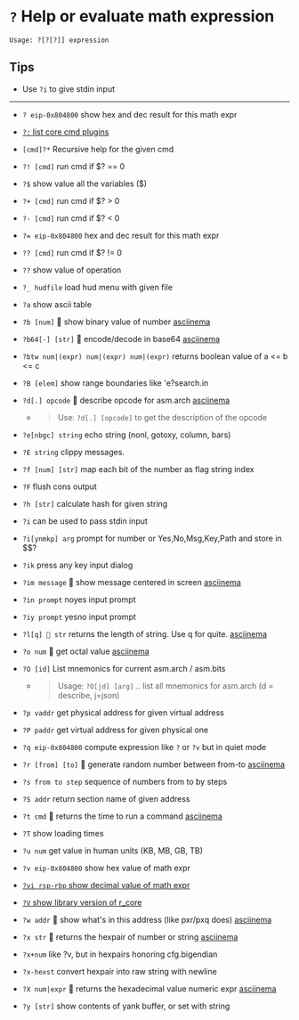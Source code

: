 <!-- TITLE: ? Help / Evalulate -->

#  `?` Help or evaluate math expression


```
Usage: ?[?[?]] expression
```


## Tips
  - Use `?i` to give stdin input

---
- `? eip-0x804800` show hex and dec result for this math expr

- [ `?:` list core cmd plugins](evaluate/core_plugins)

- `[cmd]?*` Recursive help for the given cmd
- `?! [cmd]` run cmd if $? == 0
- `?$` show value all the variables ($)
- `?+ [cmd]` run cmd if $? > 0
- `?- [cmd]` run cmd if $? < 0
- `?= eip-0x804800` hex and dec result for this math expr
- `?? [cmd]` run cmd if $? != 0
- `??` show value of operation
- `?_ hudfile` load hud menu with given file
- `?a` show ascii table
- `?b [num]` 🚀 show binary value of number [asciinema](https://asciinema.org/a/4lauRRlFZHiJmpAQUv1FlxDfC)
- `?b64[-] [str]` 🚀 encode/decode in base64 [asciinema](https://asciinema.org/a/xV77ADJ1jf2w43Lr9RS9fIy76)
- `?btw num|(expr) num|(expr) num|(expr)` returns boolean value of a <= b <= c
- `?B [elem]` show range boundaries like 'e?search.in
- `?d[.] opcode` 🚀 describe opcode for asm.arch [asciinema](https://asciinema.org/a/F5bPaITylZ1qGTtIh8slo8xr1)
	- > Use: `?d[.] [opcode]`    to get the description of the opcode
- `?e[nbgc] string` echo string (nonl, gotoxy, column, bars)
- `?E string`   clippy messages.
- `?f [num] [str]` map each bit of the number as flag string index
- `?F` flush cons output
- `?h [str]` calculate hash for given string
- `?i`   can be used to pass stdin input
- `?i[ynmkp] arg` prompt for number or Yes,No,Msg,Key,Path and store in $$?
- `?ik` press any key input dialog
- `?im message` 🚀 show message centered in screen [asciinema](https://asciinema.org/a/vmSYaPY9RJfssBpN8o6JS2F6K)
- `?in prompt` noyes input prompt
- `?iy prompt` yesno input prompt
- `?l[q] 🚀 str` returns the length of string. Use q for quite. [asciinema](https://asciinema.org/a/N4YAQRBq2RYFFpWnmLGF305jb)
- `?o num` 🚀 get octal value [asciinema](https://asciinema.org/a/DqczvLnEep64MSqLffoMpgYqz)
- `?O [id]` List mnemonics for current asm.arch / asm.bits
	- > Usage: `?O[jd] [arg]` .. list all mnemonics for asm.arch (d = describe, j=json)
- `?p vaddr` get physical address for given virtual address
- `?P paddr` get virtual address for given physical one
- `?q eip-0x804800` compute expression like `?` or `?v` but in quiet mode
- `?r [from] [to]` 🚀 generate random number between from-to [asciinema](https://asciinema.org/a/KDsEFp4p723UZa166Qmw0gu2S)
- `?s from to step` sequence of numbers from to by steps
- `?S addr` return section name of given address
- `?t cmd` 🚀 returns the time to run a command [asciinema](https://asciinema.org/a/GJhqTgd9OiWEXA0RcmzWHrCH2)
- `?T` show loading times
- `?u num` get value in human units (KB, MB, GB, TB)
- `?v eip-0x804800` show hex value of math expr
- [`?vi rsp-rbp` show decimal value of math expr](/options/helpevaluate/vi)
- [`?V` show library version of r_core](/options/helpevaluate/cap-v)
- `?w addr` 🚀 show what's in this address (like pxr/pxq does) [asciinema](https://asciinema.org/a/012GFhmRtgZ4dVe0SJRbVUFxH)
- `?x str` 🚀 returns the hexpair of number or string [asciinema](https://asciinema.org/a/deh7r6WHZ4AOoH8hhfgODrzDR)
- `?x+num` like ?v, but in hexpairs honoring cfg.bigendian
- `?x-hexst` convert hexpair into raw string with newline
- `?X num|expr` 🚀 returns the hexadecimal value numeric expr [asciinema](https://asciinema.org/a/IeIKCOC5IcXi47D4TTAU6DCVt)
- `?y [str]` show contents of yank buffer, or set with string